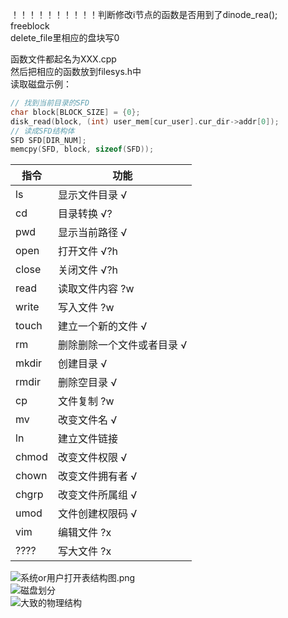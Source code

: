 ！！！！！！！！！！判断修改i节点的函数是否用到了dinode_rea();  
freeblock  
delete_file里相应的盘块写0  
  
函数文件都起名为XXX.cpp  
然后把相应的函数放到filesys.h中  
读取磁盘示例：

```cpp
// 找到当前目录的SFD
char block[BLOCK_SIZE] = {0};
disk_read(block, (int) user_mem[cur_user].cur_dir->addr[0]);
// 读成SFD结构体
SFD SFD[DIR_NUM];
memcpy(SFD, block, sizeof(SFD));
```


| 指令  | 功能                            |
| ----- | ------------------------------- |
| ls    | 显示文件目录 √                  |
| cd    | 目录转换 √?                      |
| pwd   | 显示当前路径 √                  |
| open  | 打开文件 √?h                    |
| close | 关闭文件 √?h                    |
| read  | 读取文件内容 ?w                 |
| write | 写入文件 ?w                     |
| touch | 建立一个新的文件 √              |
| rm    | 删除删除一个文件或者目录 √       |
| mkdir | 创建目录 √                      |
| rmdir | 删除空目录 √                    |
| cp    | 文件复制 ?w                     |
| mv    | 改变文件名 √                    |
| ln    | 建立文件链接                    |
| chmod | 改变文件权限 √                  |
| chown | 改变文件拥有者 √                |
| chgrp | 改变文件所属组 √                |
| umod  | 文件创建权限码 √                |
| vim   | 编辑文件 ?x                     |
| ????  | 写大文件 ?x                     |
  
![系统or用户打开表结构图.png](https://i0.hdslb.com/bfs/album/4909cd5cb42187ccb2645cb3d2935628a4a2ee6a.png)  
![磁盘划分](https://i0.hdslb.com/bfs/album/d5f36bc2e460298b8a8682064b354c0a5f301d1b.png)  
![大致的物理结构](https://636c-cloud-9gvs1hikbbe90306-1305052785.tcb.qcloud.la/Hong.png?sign=d3ba01d6cbf1582738ca6779de3d0e83&t=1622181864)  
